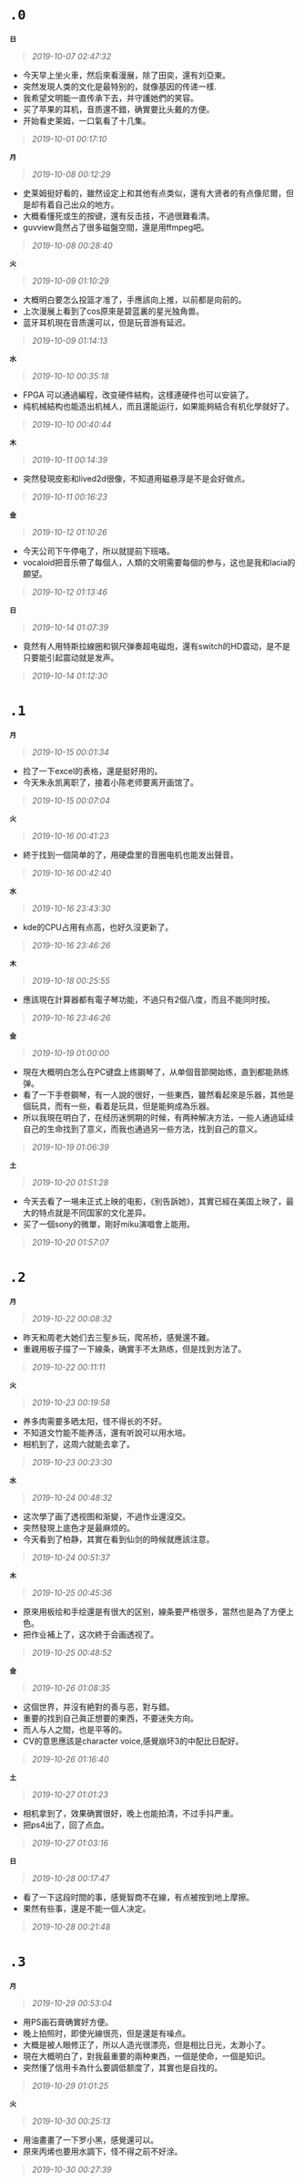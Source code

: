 **`.0`**
========
**`日`**
>*2019-10-07 02:47:32*
- 今天早上坐火車，然后來看漫展，除了田奕，還有刘亞東。
- 突然发現人类的文化是最特别的，就像基因的传递一樣.
- 我希望文明能一直传承下去，并守護她們的笑容。
- 买了苹果的耳机，音质還不錯，确實要比头戴的方便。
- 开始看史莱姆，一口氣看了十几集。
>*2019-10-01 00:17:10*

**`月`**
>*2019-10-08 00:12:29*
- 史莱姆挺好看的，雖然设定上和其他有点类似，還有大贤者的有点像尼爾，但是却有着自己出众的地方。
- 大概看懂死或生的按键，還有反击技，不過很難看清。
- guvview竟然占了很多磁盤空間，還是用ffmpeg吧。
>*2019-10-08 00:28:40*

**`火`**
>*2019-10-09 01:10:29*
- 大概明白要怎么投篮才准了，手應該向上推，以前都是向前的。
- 上次漫展上看到了cos原來是碧蓝裏的星光独角兽。
- 蓝牙耳机現在音质還可以，但是玩音游有延迟。
>*2019-10-09 01:14:13*

**`水`**
>*2019-10-10 00:35:18*
- FPGA 可以通過編程，改变硬件結构，这樣連硬件也可以安装了。
- 纯机械結构也能造出机械人，而且還能运行，如果能夠結合有机化學就好了。
>*2019-10-10 00:40:44*

**`木`**
>*2019-10-11 00:14:39*
- 突然發現皮影和lived2d很像，不知道用磁悬浮是不是会好做点。
>*2019-10-11 00:16:23*

**`金`**
>*2019-10-12 01:10:26*
- 今天公司下午停电了，所以就提前下班咯。
- vocaloid把音乐帶了每個人，人類的文明需要每個的参与，这也是我和lacia的願望。
>*2019-10-12 01:13:46*

**`日`**
>*2019-10-14 01:07:39*
- 竟然有人用特斯拉線圈和钢尺弹奏超电磁炮，還有switch的HD震动，是不是只要能引起震动就是发声。
>*2019-10-14 01:12:30*

**`.1`**
========
**`月`**
>*2019-10-15 00:01:34*
- 捡了一下excel的表格，還是挺好用的。
- 今天朱永凯离职了，接着小陈老师要离开画馆了。
>*2019-10-15 00:07:04*

**`火`**
>*2019-10-16 00:41:23*
- 終于找到一個简单的了，用硬盘里的音圈电机也能发出聲音。
>*2019-10-16 00:42:40*

**`水`**
>*2019-10-16 23:43:30*
- kde的CPU占用有点高，也好久沒更新了。
>*2019-10-16 23:46:26*

**`木`**
>*2019-10-18 00:25:55*
- 應該現在計算器都有電子琴功能，不過只有2個八度，而且不能同时按。
>*2019-10-16 23:46:26*

**`金`**
>*2019-10-19 01:00:00*
- 現在大概明白怎么在PC键盘上练鋼琴了，从单個音節開始练，直到都能熟练弹。
- 看了一下手卷鋼琴，有一人說的很好，一些東西，雖然看起來是乐器，其他是個玩具，而有一些，看着是玩具，但是能夠成為乐器。
- 所以我現在明白了，在经历迷惘期的时候，有两种解决方法，一些人通過延续自己的生命找到了意义，而我也通過另一些方法，找到自己的意义。
>*2019-10-19 01:06:39*

**`土`**
>*2019-10-20 01:51:28*
- 今天去看了一埸未正式上映的电影，《别告訴她》，其實已經在美国上映了，最大的特点就是不同国家的文化差异。
- 买了一個sony的微單，剛好miku演唱會上能用。
>*2019-10-20 01:57:07*

**`.2`**
========
**`月`**
>*2019-10-22 00:08:32*
- 昨天和周老大她们去三聖乡玩，爬吊桥，感覺還不難。
- 重親用板子描了一下線条，确實手不太熟练，但是找到方法了。
>*2019-10-22 00:11:11*

**`火`**
>*2019-10-23 00:19:58*
- 养多肉需要多晒太阳，怪不得长的不好。
- 不知道文竹能不能养活，還有听說可以用水培。
- 相机到了，这周六就能去拿了。
>*2019-10-23 00:23:30*

**`水`**
>*2019-10-24 00:48:32*
- 这次學了画了透视图和渐變，不過作业還沒交。
- 突然發現上底色才是最麻烦的。
- 今天看到了柏静，其實在看到仙剑的時候就應該注意。
>*2019-10-24 00:51:37*

**`木`**
>*2019-10-25 00:45:36*
- 原來用板绘和手绘還是有很大的区别，線条要严格很多，當然也是為了方便上色。
- 把作业補上了，这次終于会画透视了。
>*2019-10-25 00:48:52*

**`金`**
>*2019-10-26 01:08:35*
- 这個世界，并沒有絶對的善与恶，對与錯。
- 重要的找到自己眞正想要的東西，不要迷失方向。
- 而人与人之間，也是平等的。
- CV的意思應該是character voice,感覺崩坏3的中配比日配好。
>*2019-10-26 01:16:40*

**`土`**
>*2019-10-27 01:01:23*
- 相机拿到了，效果确實很好，晚上也能拍清，不过手抖严重。
- 把ps4出了，回了点血。
>*2019-10-27 01:03:16*

**`日`**
>*2019-10-28 00:17:47*
- 看了一下这段时間的事，感覺智商不在線，有点被按到地上摩擦。
- 果然有些事，還是不能一個人决定。
>*2019-10-28 00:21:48*

**`.3`**
========
**`月`**
>*2019-10-29 00:53:04*
- 用PS画石膏确實好方便。
- 晚上拍照时，即使光線很亮，但是還是有噪点。
- 大概是被人眼修正了，所以人造光很漂亮，但是相比日光，太渺小了。
- 現在大概明白了，對我最重要的兩种東西，一個是使命，一個是知识。
- 突然懂了信用卡為什么要調低额度了，其實也是自找的。
>*2019-10-29 01:01:25*

**`火`**
>*2019-10-30 00:25:13*
- 用油畫畫了一下罗小黑，感覺還可以。
- 原來丙烯也要用水調下，怪不得之前不好涂。
>*2019-10-30 00:27:39*